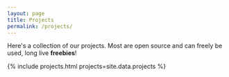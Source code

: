 ```yaml
---
layout: page
title: Projects
permalink: /projects/
---
```


Here's a collection of our projects. Most are open source and can freely be used, long live **freebies**!

{% include projects.html projects=site.data.projects %}
